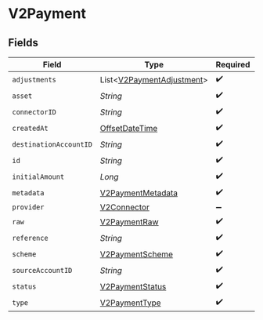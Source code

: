 # V2Payment


## Fields

| Field                                                                                     | Type                                                                                      | Required                                                                                  | Description                                                                               | Example                                                                                   |
| ----------------------------------------------------------------------------------------- | ----------------------------------------------------------------------------------------- | ----------------------------------------------------------------------------------------- | ----------------------------------------------------------------------------------------- | ----------------------------------------------------------------------------------------- |
| `adjustments`                                                                             | List<[V2PaymentAdjustment](../../models/shared/V2PaymentAdjustment.md)>                   | :heavy_check_mark:                                                                        | N/A                                                                                       |                                                                                           |
| `asset`                                                                                   | *String*                                                                                  | :heavy_check_mark:                                                                        | N/A                                                                                       | USD                                                                                       |
| `connectorID`                                                                             | *String*                                                                                  | :heavy_check_mark:                                                                        | N/A                                                                                       |                                                                                           |
| `createdAt`                                                                               | [OffsetDateTime](https://docs.oracle.com/javase/8/docs/api/java/time/OffsetDateTime.html) | :heavy_check_mark:                                                                        | N/A                                                                                       |                                                                                           |
| `destinationAccountID`                                                                    | *String*                                                                                  | :heavy_check_mark:                                                                        | N/A                                                                                       |                                                                                           |
| `id`                                                                                      | *String*                                                                                  | :heavy_check_mark:                                                                        | N/A                                                                                       | XXX                                                                                       |
| `initialAmount`                                                                           | *Long*                                                                                    | :heavy_check_mark:                                                                        | N/A                                                                                       | 100                                                                                       |
| `metadata`                                                                                | [V2PaymentMetadata](../../models/shared/V2PaymentMetadata.md)                             | :heavy_check_mark:                                                                        | N/A                                                                                       |                                                                                           |
| `provider`                                                                                | [V2Connector](../../models/shared/V2Connector.md)                                         | :heavy_minus_sign:                                                                        | N/A                                                                                       |                                                                                           |
| `raw`                                                                                     | [V2PaymentRaw](../../models/shared/V2PaymentRaw.md)                                       | :heavy_check_mark:                                                                        | N/A                                                                                       |                                                                                           |
| `reference`                                                                               | *String*                                                                                  | :heavy_check_mark:                                                                        | N/A                                                                                       |                                                                                           |
| `scheme`                                                                                  | [V2PaymentScheme](../../models/shared/V2PaymentScheme.md)                                 | :heavy_check_mark:                                                                        | N/A                                                                                       |                                                                                           |
| `sourceAccountID`                                                                         | *String*                                                                                  | :heavy_check_mark:                                                                        | N/A                                                                                       |                                                                                           |
| `status`                                                                                  | [V2PaymentStatus](../../models/shared/V2PaymentStatus.md)                                 | :heavy_check_mark:                                                                        | N/A                                                                                       |                                                                                           |
| `type`                                                                                    | [V2PaymentType](../../models/shared/V2PaymentType.md)                                     | :heavy_check_mark:                                                                        | N/A                                                                                       |                                                                                           |